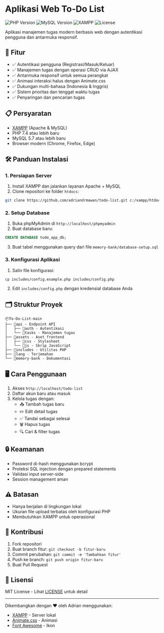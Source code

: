 # Aplikasi Web To-Do List

![PHP Version](https://img.shields.io/badge/PHP-7.4%2B-blue.svg)
![MySQL Version](https://img.shields.io/badge/MySQL-5.7%2B-orange.svg)
![XAMPP](https://img.shields.io/badge/XAMPP-8.2.4-green.svg)
![License](https://img.shields.io/badge/License-MIT-yellow.svg)

Aplikasi manajemen tugas modern berbasis web dengan autentikasi pengguna dan antarmuka responsif.

## 🚀 Fitur

- ✅ Autentikasi pengguna (Registrasi/Masuk/Keluar)
- ✅ Manajemen tugas dengan operasi CRUD via AJAX
- ✅ Antarmuka responsif untuk semua perangkat
- ✅ Animasi interaksi halus dengan Animate.css
- ✅ Dukungan multi-bahasa (Indonesia & Inggris)
- ✅ Sistem prioritas dan tenggat waktu tugas
- ✅ Penyaringan dan pencarian tugas

## 📋 Persyaratan

- [XAMPP](https://www.apachefriends.org/) (Apache & MySQL)
- PHP 7.4 atau lebih baru
- MySQL 5.7 atau lebih baru
- Browser modern (Chrome, Firefox, Edge)

## 🛠️ Panduan Instalasi

### 1. Persiapan Server
1. Install XAMPP dan jalankan layanan Apache + MySQL
2. Clone repositori ke folder `htdocs`:
```bash
git clone https://github.com/adriandrmawan/todo-list.git c:/xampp/htdocs/todo-list
```

### 2. Setup Database
1. Buka phpMyAdmin di `http://localhost/phpmyadmin`
2. Buat database baru:
```sql
CREATE DATABASE todo_app_db;
```
3. Buat tabel menggunakan query dari file `memory-bank/database-setup.sql`

### 3. Konfigurasi Aplikasi
1. Salin file konfigurasi:
```bash
cp includes/config.example.php includes/config.php
```
2. Edit `includes/config.php` dengan kredensial database Anda

## 🗂️ Struktur Proyek
```
📦To-Do-List-main
├── 📂api - Endpoint API
│   ├── 📂auth - Autentikasi
│   └── 📂tasks - Manajemen tugas
├── 📂assets - Aset frontend
│   ├── 📂css - Stylesheet
│   └── 📂js - Skrip JavaScript
├── 📂includes - Utilitas PHP
├── 📂lang - Terjemahan
└── 📂memory-bank - Dokumentasi
```

## 🖥️ Cara Penggunaan
1. Akses `http://localhost/todo-list`
2. Daftar akun baru atau masuk
3. Kelola tugas dengan:
   - 📥 Tambah tugas baru
   - ✏️ Edit detail tugas
   - ✅ Tandai sebagai selesai
   - 🗑️ Hapus tugas
   - 🔍 Cari & filter tugas

## 🔒 Keamanan
- Password di-hash menggunakan bcrypt
- Proteksi SQL injection dengan prepared statements
- Validasi input server-side
- Session management aman

## ⚠️ Batasan
- Hanya berjalan di lingkungan lokal
- Ukuran file upload terbatas oleh konfigurasi PHP
- Membutuhkan XAMPP untuk operasional

## 🤝 Kontribusi
1. Fork repositori
2. Buat branch fitur: `git checkout -b fitur-baru`
3. Commit perubahan: `git commit -m 'Tambahkan fitur'`
4. Push ke branch: `git push origin fitur-baru`
5. Buat Pull Request

## 📝 Lisensi
MIT License - Lihat [LICENSE](LICENSE) untuk detail

---

Dikembangkan dengan ❤️ oleh Adrian menggunakan:
- [XAMPP](https://www.apachefriends.org/) - Server lokal
- [Animate.css](https://animate.style/) - Animasi
- [Font Awesome](https://fontawesome.com/) - Ikon

